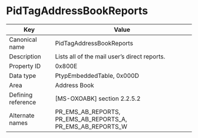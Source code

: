 # PidTagAddressBookReports

| Key | Value |
|---|---|
| Canonical name | PidTagAddressBookReports |
| Description | Lists all of the mail user’s direct reports. |
| Property ID | 0x800E |
| Data type | PtypEmbeddedTable, 0x000D |
| Area | Address Book |
| Defining reference | [MS-OXOABK] section 2.2.5.2 |
| Alternate names | PR_EMS_AB_REPORTS, PR_EMS_AB_REPORTS_A, PR_EMS_AB_REPORTS_W |
